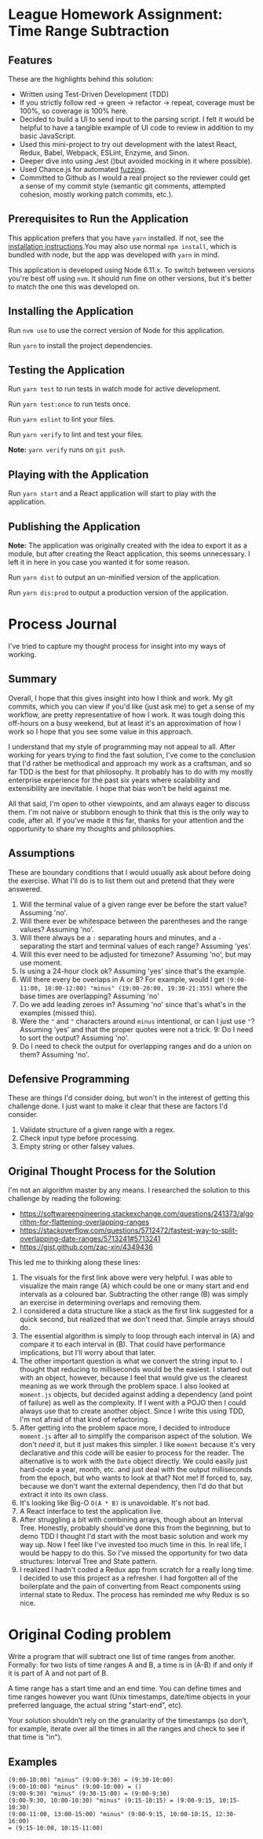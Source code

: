 # League Homework Assignment: Time Range Subtraction

## Features
These are the highlights behind this solution:
- Written using Test-Driven Development (TDD)
- If you strictly follow red -> green -> refactor -> repeat, coverage must be 100%, so coverage is 100% here.
- Decided to build a UI to send input to the parsing script. I felt it would be helpful to have a tangible example of UI code to review in addition to my basic JavaScript.
- Used this mini-project to try out development with the latest React, Redux, Babel, Webpack, ESLint, Enzyme, and Sinon.
- Deeper dive into using Jest ()but avoided mocking in it where possible).
- Used Chance.js for automated [fuzzing](http://searchsecurity.techtarget.com/definition/fuzz-testing).
- Committed to Github as I would a real project so the reviewer could get a sense of my commit style (semantic git comments, attempted cohesion, mostly working patch commits, etc.).

## Prerequisites to Run the Application
This application prefers that you have `yarn` installed. If not, see the [installation instructions](https://yarnpkg.com/en/docs/install).You may also use normal `npm install`, which is bundled with node, but the app was developed with `yarn` in mind.

This application is developed using Node 6.11.x. To switch between versions you're best off using `nvm`. It should run fine on other versions, but it's better to match the one this was developed on.

## Installing the Application
Run `nvm use` to use the correct version of Node for this application.

Run `yarn` to install the project dependencies.

## Testing the Application
Run `yarn test` to run tests in watch mode for active development.

Run `yarn test:once` to run tests once.

Run `yarn eslint` to lint your files.

Run `yarn verify` to lint and test your files.

**Note:** `yarn verify` runs on `git push`.

## Playing with the Application
Run `yarn start` and a React application will start to play with the application. 

## Publishing the Application
**Note:** The application was originally created with the idea to export it as a module, but after creating the React application, this seems unnecessary. I left it in here in you case you wanted it for some reason.

Run `yarn dist` to output an un-minified version of the application.

Run `yarn dis:prod` to output a production version of the application.

# Process Journal
I've tried to capture my thought process for insight into my ways of working.

## Summary
Overall, I hope that this gives insight into how I think and work. My git commits, which you can view if you'd like (just ask me) to get a sense of my workflow, are pretty representative of how I work. It was tough doing this off-hours on a busy weekend, but at least it's an approximation of how I work so I hope that you see some value in this approach. 

I understand that my style of programming may not appeal to all. After working for years trying to find the fast solution, I've come to the conclusion that I'd rather be methodical and approach my work as a craftsman, and so far TDD is the best for that philosophy. It probably has to do with my mostly enterprise experience for the past six years where scalability and extensibility are inevitable. I hope that bias won't be held against me. 

All that said, I'm open to other viewpoints, and am always eager to discuss them. I'm not naive or stubborn enough to think that this is the only way to code, after all. If you've made it this far, thanks for your attention and the opportunity to share my thoughts and philosophies. 

## Assumptions
These are boundary conditions that I would usually ask about before doing the exercise. What I'll do is to list them out and pretend that they were answered.
1. Will the terminal value of a given range ever be before the start value? Assuming 'no'.
2. Will there ever be whitespace between the parentheses and the range values? Assuming 'no'.
3. Will there always be a `:` separating hours and minutes, and a `-` separating the start and terminal values of each range? Assuming 'yes'.
4. Will this ever need to be adjusted for timezone? Assuming 'no', but may use moment.
5. Is using a 24-hour clock ok? Assuming 'yes' since that's the example.
6. Will there every be overlaps in A or B? For example, would I get `(9:00-11:00, 10:00-12:00) "minus" (19:00-20:00, 19:30-21:355)` where the base times are overlapping? Assuming 'no' 
7. Do we add leading zeroes in? Assuming 'no' since that's what's in the examples (missed this).
8. Were the `"` and `"` characters around `minus` intentional, or can I just use `"`? Assuming 'yes' and that the proper quotes were not a trick.
9: Do I need to sort the output? Assuming 'no'.
10. Do I need to check the output for overlapping ranges and do a union on them? Assuming 'no'.

## Defensive Programming
These are things I'd consider doing, but won't in the interest of getting this challenge done. I just want to make it clear that these are factors I'd consider.
1. Validate structure of a given range with a regex.
2. Check input type before processing.
3. Empty string or other falsey values.

## Original Thought Process for the Solution
I'm not an algorithm master by any means. I researched the solution to this challenge by reading the following:
- https://softwareengineering.stackexchange.com/questions/241373/algorithm-for-flattening-overlapping-ranges
- https://stackoverflow.com/questions/5712472/fastest-way-to-split-overlapping-date-ranges/5713241#5713241
- https://gist.github.com/zac-xin/4349436

This led me to thinking along these lines:
1. The visuals for the first link above were very helpful. I was able to visualize the main range (A) which could be one or many start and end intervals as a coloured bar. Subtracting the other range (B) was simply an exercise in determining overlaps and removing them.
2. I considered a data structure like a stack as the first link suggested for a quick second, but realized that we don't need that. Simple arrays should do. 
3. The essential algorithm is simply to loop through each interval in (A) and compare it to each interval in (B). That could have performance implications, but I'll worry about that later.
4. The other important question is what we convert the string input to. I thought that reducing to milliseconds would be the easiest. I started out with an object, however, because I feel that would give us the clearest meaning as we work through the problem space. I also looked at `moment.js` objects, but decided against adding a dependency (and point of failure) as well as the complexity. If I went with a POJO then I could always use that to create another object. Since I write this using TDD, I'm not afraid of that kind of refactoring.
5. After getting into the problem space more, I decided to introduce `moment.js` after all to simplify the comparison aspect of the solution. We don't _need_ it, but it just makes this simpler. I like `moment` because it's very declarative and this code will be easier to process for the reader. The alternative is to work with the `Date` object directly. We could easily just hard-code a year, month, etc. and just deal with the output milliseconds from the epoch, but who wants to look at that? Not me! If forced to, say, because we don't want the external dependency, then I'd do that but extract it into its own class.
6. It's looking like Big-O `O(A * B)` is unavoidable. It's not bad.
7. A React interface to test the application live.
8. After struggling a bit with combining arrays, though about an Interval Tree. Honestly, probably should've done this from the beginning, but to demo TDD I thought I'd start with the most basic solution and work my way up. Now I feel like I've invested too much time in this. In real life, I would be happy to do this. So I've missed the opportunity for two data structures: Interval Tree and State pattern. 
9. I realized I hadn't coded a Redux app from scratch for a really long time. I decided to use this project as a refresher. I had forgotten all of the boilerplate and the pain of converting from React components using internal state to Redux. The process has reminded me why Redux is so nice.

# Original Coding problem
Write a program that will subtract one list of time ranges from another. Formally: for two
lists of time ranges A and B, a time is in (A-B) if and only if it is part of A and not part of
B.

A time range has a start time and an end time. You can define times and time ranges
however you want (Unix timestamps, date/time objects in your preferred language, the
actual string "start-end", etc).

Your solution shouldn’t rely on the granularity of the timestamps (so don’t, for example,
iterate over all the times in all the ranges and check to see if that time is "in").

## Examples
```
(9:00-10:00) "minus" (9:00-9:30) = (9:30-10:00)
(9:00-10:00) "minus" (9:00-10:00) = ()
(9:00-9:30) "minus" (9:30-15:00) = (9:00-9:30)
(9:00-9:30, 10:00-10:30) "minus" (9:15-10:15) = (9:00-9:15, 10:15-10:30)
(9:00-11:00, 13:00-15:00) "minus" (9:00-9:15, 10:00-10:15, 12:30-16:00)
= (9:15-10:00, 10:15-11:00)
```

